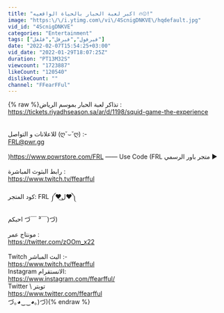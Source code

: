 ```yaml
---
title: "اكبر لعبة الحبار بالحياة الواقعيه 🔥😍!"
image: "https:\/\/i.ytimg.com\/vi\/4ScnigDNKVE\/hqdefault.jpg"
vid_id: "4ScnigDNKVE"
categories: "Entertainment"
tags: ["فيرفول","فيرفل","فلفل"]
date: "2022-02-07T15:54:25+03:00"
vid_date: "2022-01-29T18:07:25Z"
duration: "PT13M32S"
viewcount: "1723887"
likeCount: "120540"
dislikeCount: ""
channel: "FFearFFul"
---
```

{% raw %}تذاكر لعبة الحبار بموسم الرياض :<br /><a rel="nofollow" target="blank" href="https://tickets.riyadhseason.sa/ar/d/1198/squid-game-the-experience">https://tickets.riyadhseason.sa/ar/d/1198/squid-game-the-experience</a><br /><br /><br />للاعلانات و التواصل (ღ˘⌣˘ღ) :- <br />FRL@pwr.gg<br /><br />)<a rel="nofollow" target="blank" href="https://www.powrstore.com/FRL">https://www.powrstore.com/FRL</a> —— Use Code (FRL متجر باور الرسمي ▶️<br /><br />رابط البثوث المباشرة : <br /><a rel="nofollow" target="blank" href="https://www.twitch.tv/ffearfful">https://www.twitch.tv/ffearfful</a><br /><br />كود المتجر: FRL    ༼♥ل͜♥༽ <br /><br />احبكم  づ￣ ³￣)づ)<br /><br />مونتاج عمر :<br /><a rel="nofollow" target="blank" href="https://twitter.com/zOOm_x22">https://twitter.com/zOOm_x22</a><br /><br />Twitch البث المباشر  :- <br /><a rel="nofollow" target="blank" href="https://www.twitch.tv/ffearfful">https://www.twitch.tv/ffearfful</a><br />Instagram الانستقرام:<br /><a rel="nofollow" target="blank" href="https://www.instagram.com/ffearfful/">https://www.instagram.com/ffearfful/</a><br />Twitter \ تويتر <br /><a rel="nofollow" target="blank" href="https://www.twitter.com/ffearfful">https://www.twitter.com/ffearfful</a><br />づ｡◕‿‿◕｡)づ){% endraw %}
